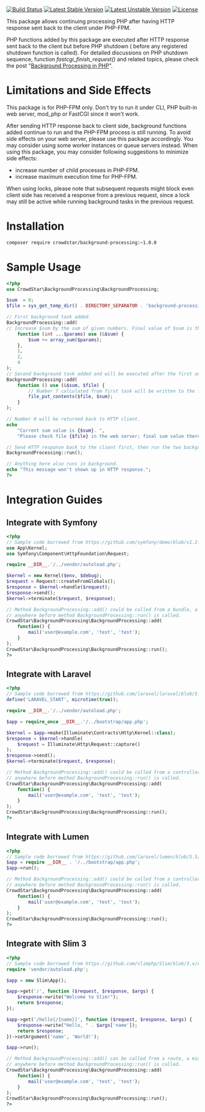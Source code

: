 [![Build Status](https://travis-ci.org/Crowdstar/background-processing.svg?branch=master)](https://travis-ci.org/Crowdstar/background-processing)
[![Latest Stable Version](https://poser.pugx.org/Crowdstar/background-processing/v/stable.svg)](https://packagist.org/packages/crowdstar/background-processing)
[![Latest Unstable Version](https://poser.pugx.org/Crowdstar/background-processing/v/unstable.svg)](https://packagist.org/packages/crowdstar/background-processing)
[![License](https://poser.pugx.org/Crowdstar/background-processing/license.svg)](https://packagist.org/packages/crowdstar/background-processing)

This package allows continuing processing PHP after having HTTP response sent back to the client under PHP-FPM.

PHP functions added by this package are executed after HTTP response sent back to the client but before PHP shutdown (
before any registered shutdown function is called). For detailed discussions on PHP shutdown sequence, function
_fastcgi_finish_request()_ and related topics, please check the post "[Background Processing in PHP](https://github.com/deminy/background-processing-in-php)".

# Limitations and Side Effects

This package is for PHP-FPM only. Don't try to run it under CLI, PHP built-in web server, mod_php or FastCGI since it
won't work.

After sending HTTP response back to client side, background functions added continue to run and the PHP-FPM process is
still running. To avoid side effects on your web server, please use this package accordingly. You may consider using
some worker instances or queue servers instead. When using this package, you may consider following suggestions to
minimize side effects:

* increase number of child processes in PHP-FPM.
* increase maximum execution time for PHP-FPM.

When using locks, please note that subsequent requests might block even client side has received a response from a
previous request, since a lock may still be active while running background tasks in the previous request.

# Installation

```bash
composer require crowdstar/background-processing:~1.0.0
```

# Sample Usage

```php
<?php
use CrowdStar\BackgroundProcessing\BackgroundProcessing;

$sum  = 0;
$file = sys_get_temp_dir() . DIRECTORY_SEPARATOR . 'background-processing.txt';

// First background task added.
BackgroundProcessing::add(
// Increase $sum by the sum of given numbers. Final value of $sum is this example is 7 (1+2+4).
    function (int ...$params) use (&$sum) {
        $sum += array_sum($params);
    },
    1,
    2,
    4
);
// Second background task added and will be executed after the first one.
BackgroundProcessing::add(
    function () use (&$sum, $file) {
        // Number 7 calculated from first task will be written to the file.
        file_put_contents($file, $sum);
    }
);

// Number 0 will be returned back to HTTP client.
echo
    "Current sum value is {$sum}. ",
    "Please check file {$file} in the web server; final sum value there should be 7.\n";

// Send HTTP response back to the client first, then run the two background tasks added.
BackgroundProcessing::run();

// Anything here also runs in background.
echo "This message won't shown up in HTTP response.";
?>
```

# Integration Guides

## Integrate with Symfony

```php
<?php
// Sample code borrowed from https://github.com/symfony/demo/blob/v1.2.4/public/index.php
use App\Kernel;
use Symfony\Component\HttpFoundation\Request;

require __DIR__.'/../vendor/autoload.php';

$kernel = new Kernel($env, $debug);
$request = Request::createFromGlobals();
$response = $kernel->handle($request);
$response->send();
$kernel->terminate($request, $response);

// Method BackgroundProcessing::add() could be called from a bundle, a controller or
// anywhere before method BackgroundProcessing::run() is called.
CrowdStar\BackgroundProcessing\BackgroundProcessing::add(
    function() {
        mail('user@example.com', 'test', 'test');
    }
);
CrowdStar\BackgroundProcessing\BackgroundProcessing::run();
?>
```

## Integrate with Laravel

```php
<?php
// Sample code borrowed from https://github.com/laravel/laravel/blob/5.5/public/index.php
define('LARAVEL_START', microtime(true));

require __DIR__.'/../vendor/autoload.php';

$app = require_once __DIR__.'/../bootstrap/app.php';

$kernel = $app->make(Illuminate\Contracts\Http\Kernel::class);
$response = $kernel->handle(
    $request = Illuminate\Http\Request::capture()
);
$response->send();
$kernel->terminate($request, $response);

// Method BackgroundProcessing::add() could be called from a controller, a middleware or
// anywhere before method BackgroundProcessing::run() is called.
CrowdStar\BackgroundProcessing\BackgroundProcessing::add(
    function() {
        mail('user@example.com', 'test', 'test');
    }
);
CrowdStar\BackgroundProcessing\BackgroundProcessing::run();
?>
```

## Integrate with Lumen

```php
<?php
// Sample code borrowed from https://github.com/laravel/lumen/blob/5.5/public/index.php
$app = require __DIR__ . '/../bootstrap/app.php';
$app->run();

// Method BackgroundProcessing::add() could be called from a controller, a middleware or
// anywhere before method BackgroundProcessing::run() is called.
CrowdStar\BackgroundProcessing\BackgroundProcessing::add(
    function() {
        mail('user@example.com', 'test', 'test');
    }
);
CrowdStar\BackgroundProcessing\BackgroundProcessing::run();
?>
```

## Integrate with Slim 3

```php
<?php
// Sample code borrowed from https://github.com/slimphp/Slim/blob/3.x/example/index.php
require 'vendor/autoload.php';

$app = new Slim\App();

$app->get('/', function ($request, $response, $args) {
    $response->write("Welcome to Slim!");
    return $response;
});

$app->get('/hello[/{name}]', function ($request, $response, $args) {
    $response->write("Hello, " . $args['name']);
    return $response;
})->setArgument('name', 'World!');

$app->run();

// Method BackgroundProcessing::add() can be called from a route, a middleware or
// anywhere before method BackgroundProcessing::run() is called.
CrowdStar\BackgroundProcessing\BackgroundProcessing::add(
    function() {
        mail('user@example.com', 'test', 'test');
    }
);
CrowdStar\BackgroundProcessing\BackgroundProcessing::run();
?>
```
